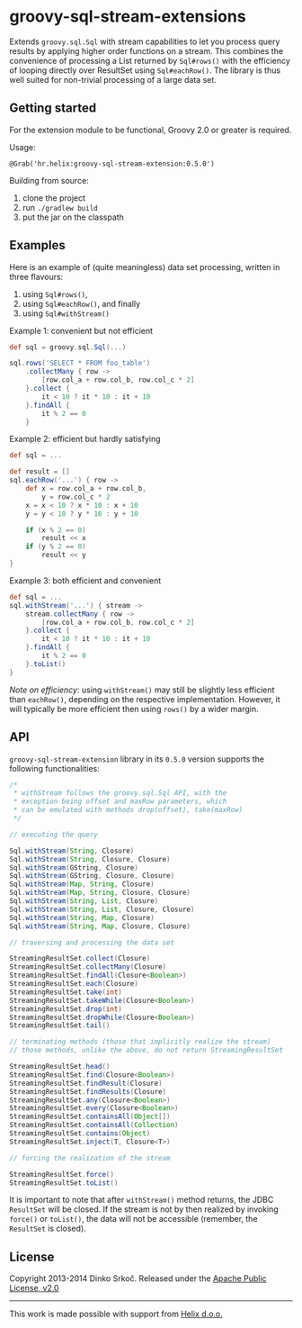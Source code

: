 groovy-sql-stream-extensions
============================

Extends `groovy.sql.Sql` with stream capabilities to let you process query results
by applying higher order functions on a stream. This combines the convenience of
processing a List returned by `Sql#rows()` with the efficiency of looping directly
over ResultSet using `Sql#eachRow()`. The library is thus well suited for non-trivial
processing of a large data set.

Getting started
---------------

For the extension module to be functional, Groovy 2.0 or greater is required.

Usage:

    @Grab('hr.helix:groovy-sql-stream-extension:0.5.0')

Building from source:

1. clone the project
2. run `./gradlew build`
3. put the jar on the classpath

Examples
--------

Here is an example of (quite meaningless) data set processing, written in three
flavours:

1. using `Sql#rows()`,
2. using `Sql#eachRow()`, and finally
3. using `Sql#withStream()`

Example 1: convenient but not efficient

```groovy
def sql = groovy.sql.Sql(...)

sql.rows('SELECT * FROM foo_table')
    .collectMany { row ->
        [row.col_a + row.col_b, row.col_c * 2]
    }.collect {
        it < 10 ? it * 10 : it + 10
    }.findAll {
        it % 2 == 0
    }
```

Example 2: efficient but hardly satisfying

```groovy
def sql = ...

def result = []
sql.eachRow('...') { row ->
    def x = row.col_a + row.col_b,
        y = row.col_c * 2
    x = x < 10 ? x * 10 : x + 10
    y = y < 10 ? y * 10 : y + 10

    if (x % 2 == 0)
        result << x
    if (y % 2 == 0)
        result << y
}
```

Example 3: both efficient and convenient

```groovy
def sql = ...
sql.withStream('...') { stream ->
    stream.collectMany { row ->
        [row.col_a + row.col_b, row.col_c * 2]
    }.collect {
        it < 10 ? it * 10 : it + 10
    }.findAll {
        it % 2 == 0
    }.toList()
}
```

*Note on efficiency*: using `withStream()` may still be slightly less efficient than `eachRow()`,
depending on the respective implementation. However, it will typically be more efficient
then using `rows()` by a wider margin.

API
---

`groovy-sql-stream-extension` library in its `0.5.0` version supports the following functionalities:

```java
/*
 * withStream follows the groovy.sql.Sql API, with the
 * exception being offset and maxRow parameters, which
 * can be emulated with methods drop(offset), take(maxRow)
 */

// executing the query

Sql.withStream(String, Closure)
Sql.withStream(String, Closure, Closure)
Sql.withStream(GString, Closure)
Sql.withStream(GString, Closure, Closure)
Sql.withStream(Map, String, Closure)
Sql.withStream(Map, String, Closure, Closure)
Sql.withStream(String, List, Closure)
Sql.withStream(String, List, Closure, Closure)
Sql.withStream(String, Map, Closure)
Sql.withStream(String, Map, Closure, Closure)

// traversing and processing the data set

StreamingResultSet.collect(Closure)
StreamingResultSet.collectMany(Closure)
StreamingResultSet.findAll(Closure<Boolean>)
StreamingResultSet.each(Closure)
StreamingResultSet.take(int)
StreamingResultSet.takeWhile(Closure<Boolean>)
StreamingResultSet.drop(int)
StreamingResultSet.dropWhile(Closure<Boolean>)
StreamingResultSet.tail()

// terminating methods (those that implicitly realize the stream)
// those methods, unlike the above, do not return StreamingResultSet

StreamingResultSet.head()
StreamingResultSet.find(Closure<Boolean>)
StreamingResultSet.findResult(Closure)
StreamingResultSet.findResults(Closure)
StreamingResultSet.any(Closure<Boolean>)
StreamingResultSet.every(Closure<Boolean>)
StreamingResultSet.containsAll(Object[])
StreamingResultSet.containsAll(Collection)
StreamingResultSet.contains(Object)
StreamingResultSet.inject(T, Closure<T>)

// forcing the realization of the stream

StreamingResultSet.force()
StreamingResultSet.toList()
```

It is important to note that after `withStream()` method returns, the JDBC `ResultSet` will be closed.
If the stream is not by then realized by invoking `force()` or `toList()`, the data will not be
accessible (remember, the `ResultSet` is closed).

License
-------

Copyright 2013-2014 Dinko Srko&#0269;.
Released under the [Apache Public License, v2.0][2]

----

This work is made possible with support from [Helix d.o.o.][1]


[1]: http://www.helix.hr                        "Helix d.o.o"
[2]: http://www.apache.org/licenses/LICENSE-2.0 "Apache Public License, v2.0"
